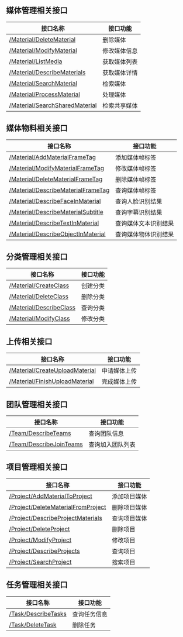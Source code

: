 ## 媒体管理相关接口 

接口名称 | 接口功能
---------|----------
[/Material/DeleteMaterial](https://cloud.tencent.com/document/product/1156/50862)| 删除媒体
[/Material/ModifyMaterial](https://cloud.tencent.com/document/product/1156/51352)| 修改媒体信息
[/Material/ListMedia](https://cloud.tencent.com/document/product/1156/51356)| 获取媒体列表
[/Material/DescribeMaterials](https://cloud.tencent.com/document/product/1156/51357)| 获取媒体详情
[/Material/SearchMaterial](https://cloud.tencent.com/document/product/1156/51354)| 检索媒体
[/Material/ProcessMaterial](https://cloud.tencent.com/document/product/1156/51353)| 处理媒体
[/Material/SearchSharedMaterial](https://cloud.tencent.com/document/product/1156/51355)| 检索共享媒体


## 媒体物料相关接口
 
 接口名称 | 接口功能
---------|----------
[/Material/AddMaterialFrameTag](https://cloud.tencent.com/document/product/1156/51367)| 添加媒体帧标签
[/Material/ModifyMaterialFrameTag](https://cloud.tencent.com/document/product/1156/51369)| 修改媒体帧标签
[/Material/DeleteMaterialFrameTag](https://cloud.tencent.com/document/product/1156/51370)| 删除媒体帧标签
[/Material/DescribeMaterialFrameTag](https://cloud.tencent.com/document/product/1156/51371)| 查询媒体帧标签
[/Material/DescribeFaceInMaterial](https://cloud.tencent.com/document/product/1156/51373)| 查询人脸识别结果
[/Material/DescribeMaterialSubtitle](https://cloud.tencent.com/document/product/1156/51374)| 查询字幕识别结果
[/Material/DescribeTextInMaterial](https://cloud.tencent.com/document/product/1156/51375)| 查询媒体文本识别结果
[/Material/DescribeObjectInMaterial](https://cloud.tencent.com/document/product/1156/51376)| 查询媒体物体识别结果

## 分类管理相关接口
 接口名称 | 接口功能
---------|----------
[/Material/CreateClass](https://cloud.tencent.com/document/product/1156/51362)| 创建分类
[/Material/DeleteClass](https://cloud.tencent.com/document/product/1156/51364)| 删除分类
[/Material/DescribeClass](https://cloud.tencent.com/document/product/1156/51365)|查询分类
[/Material/ModifyClass](https://cloud.tencent.com/document/product/1156/51363)| 修改分类


 
## 上传相关接口
 接口名称 | 接口功能
---------|----------
[/Material/CreateUploadMaterial](https://cloud.tencent.com/document/product/1156/51360)| 申请媒体上传
[/Material/FinishUploadMaterial](https://cloud.tencent.com/document/product/1156/51359)| 完成媒体上传

## 团队管理相关接口
 接口名称 | 接口功能
---------|----------
 [/Team/DescribeTeams](https://cloud.tencent.com/document/product/1156/51507)| 查询团队信息
 [/Team/DescribeJoinTeams](https://cloud.tencent.com/document/product/1156/51508)| 查询加入团队列表

## 项目管理相关接口
 接口名称 | 接口功能
---------|----------
[/Project/AddMaterialToProject](https://cloud.tencent.com/document/product/1156/51432)| 添加项目媒体
[/Project/DeleteMaterialFromProject](https://cloud.tencent.com/document/product/1156/51433)| 删除项目媒体
[/Project/DescribeProjectMaterials](https://cloud.tencent.com/document/product/1156/51434)| 查询项目媒体
[/Project/DeleteProject](https://cloud.tencent.com/document/product/1156/51435)| 删除项目
[/Project/ModifyProject](https://cloud.tencent.com/document/product/1156/51436)| 修改项目
[/Project/DescribeProjects](https://cloud.tencent.com/document/product/1156/51437)| 查询项目
[/Project/SearchProject](https://cloud.tencent.com/document/product/1156/51438)| 搜索项目


## 任务管理相关接口
 接口名称 | 接口功能
---------|----------
[/Task/DescribeTasks](https://cloud.tencent.com/document/product/1156/51419)| 查询任务信息
[/Task/DeleteTask](https://cloud.tencent.com/document/product/1156/51420)| 删除任务
